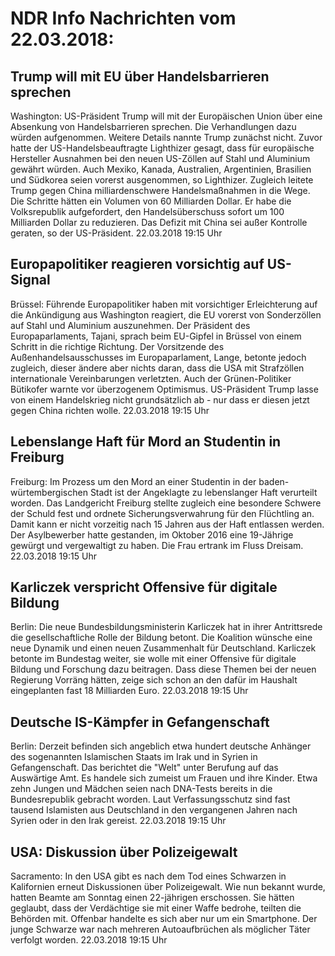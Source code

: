 # NDR Info Nachrichten vom 22.03.2018:


## Trump will mit EU über Handelsbarrieren sprechen
Washington: US-Präsident Trump will mit der Europäischen Union über eine Absenkung von Handelsbarrieren sprechen. Die Verhandlungen dazu würden aufgenommen. Weitere Details nannte Trump zunächst nicht. Zuvor hatte der US-Handelsbeauftragte Lighthizer gesagt, dass für europäische Hersteller Ausnahmen bei den neuen US-Zöllen auf Stahl und Aluminium gewährt würden. Auch Mexiko, Kanada, Australien, Argentinien, Brasilien und Südkorea seien vorerst ausgenommen, so Lighthizer. Zugleich leitete Trump gegen China milliardenschwere Handelsmaßnahmen in die Wege. Die Schritte hätten ein Volumen von 60 Milliarden Dollar. Er habe die Volksrepublik aufgefordert, den Handelsüberschuss sofort um 100 Milliarden Dollar zu reduzieren. Das Defizit mit China sei außer Kontrolle geraten, so der US-Präsident. 22.03.2018 19:15 Uhr 

## Europapolitiker reagieren vorsichtig auf US-Signal
Brüssel: Führende Europapolitiker haben mit vorsichtiger Erleichterung auf die Ankündigung aus Washington reagiert, die EU vorerst von Sonderzöllen auf Stahl und Aluminium auszunehmen. Der Präsident des Europaparlaments, Tajani, sprach beim EU-Gipfel in Brüssel von einem Schritt in die richtige Richtung. Der Vorsitzende des Außenhandelsausschusses im Europaparlament, Lange, betonte jedoch zugleich, dieser ändere aber nichts daran, dass die USA mit Strafzöllen internationale Vereinbarungen verletzten. Auch der Grünen-Politiker Bütikofer warnte vor überzogenem Optimismus. US-Präsident Trump lasse von einem Handelskrieg nicht grundsätzlich ab - nur dass er diesen jetzt gegen China richten wolle. 22.03.2018 19:15 Uhr 

## Lebenslange Haft für Mord an Studentin in Freiburg
Freiburg: Im Prozess um den Mord an einer Studentin in der baden-würtembergischen Stadt ist der Angeklagte zu lebenslanger Haft verurteilt worden. Das Landgericht Freiburg stellte zugleich eine besondere Schwere der Schuld fest und ordnete Sicherungsverwahrung für den Flüchtling an. Damit kann er nicht vorzeitig nach 15 Jahren aus der Haft entlassen werden. Der Asylbewerber hatte gestanden, im Oktober 2016 eine 19-Jährige gewürgt und vergewaltigt zu haben. Die Frau ertrank im Fluss Dreisam. 22.03.2018 19:15 Uhr 

## Karliczek verspricht Offensive für digitale Bildung
Berlin: Die neue Bundesbildungsministerin Karliczek hat in ihrer Antrittsrede die gesellschaftliche Rolle der Bildung betont. Die Koalition wünsche eine neue Dynamik und einen neuen Zusammenhalt für Deutschland. Karliczek betonte im Bundestag weiter, sie wolle mit einer Offensive für digitale Bildung und Forschung dazu beitragen. Dass diese Themen bei der neuen Regierung Vorräng hätten, zeige sich schon an den dafür im Haushalt eingeplanten fast 18 Milliarden Euro. 22.03.2018 19:15 Uhr 

## Deutsche IS-Kämpfer in Gefangenschaft
Berlin: Derzeit befinden sich angeblich etwa hundert deutsche Anhänger des sogenannten Islamischen Staats im Irak und in Syrien in Gefangenschaft. Das berichtet die "Welt" unter Berufung auf das Auswärtige Amt. Es handele sich zumeist um Frauen und ihre Kinder. Etwa zehn Jungen und Mädchen seien nach DNA-Tests bereits in die Bundesrepublik gebracht worden. Laut Verfassungsschutz sind fast tausend Islamisten aus Deutschland in den vergangenen Jahren nach Syrien oder in den Irak gereist. 22.03.2018 19:15 Uhr 

## USA: Diskussion über Polizeigewalt
Sacramento: In den USA gibt es nach dem Tod eines Schwarzen in Kalifornien erneut Diskussionen über Polizeigewalt. Wie nun bekannt wurde, hatten Beamte am Sonntag einen 22-jährigen erschossen. Sie hätten geglaubt, dass der Verdächtige sie mit einer Waffe bedrohe, teilten die Behörden mit. Offenbar handelte es sich aber nur um ein Smartphone. Der junge Schwarze war nach mehreren Autoaufbrüchen als möglicher Täter verfolgt worden. 22.03.2018 19:15 Uhr 
